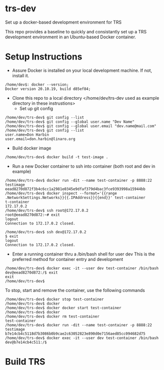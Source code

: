 # trs-dev
Set up a docker-based development environment for TRS

This repo provides a baseline to quickly and consistantly set up a TRS development environment in an Ubuntu-based Docker container.

# Setup Instructions

* Assure Docker is installed on your local development machine. If not, install it. 
```
/home/dev$: docker --version;
Docker version 20.10.19, build d85ef84;
```

* Clone this repo to a local directory </home/dev/trs-dev used as example directory in these instrustions>
  * Set up git config
```
/home/dev/trs-dev$ git config --list
/home/dev/trs-dev$ git config --global user.name "Dev Name"
/home/dev/trs-dev$ git config --global user.email "dev.name@mail.com"
/home/dev/trs-dev$ git config --list
user.name=Don Harbin
user.email=don.harbin@linaro.org
```
* Build docker image 
```
/home/dev/trs-dev$ docker build -t test-image .
```
* Run a new Docker container to ssh into container (both root and dev in example)
```
/home/dev/trs-dev$ docker run -dit --name test-container -p 8888:22 testimage
eead8270d872f3b4c6cc1a2981e0345e9dfaf379d4bac3fce9393998a15944bb
/home/dev/trs-dev$ docker inspect --format='{{range .NetworkSettings.Networks}}{{.IPAddress}}{{end}}' test-container
t-container
172.17.0.2
/home/dev/trs-dev$ ssh root@172.17.0.2
root@eead8270d872:~# exit
logout
Connection to 172.17.0.2 closed.

/home/dev/trs-dev$ ssh dev@172.17.0.2
$ exit
logout
Connection to 172.17.0.2 closed.
```
* Enter a running container thru a /bin/bash shell for user dev
This is the preferred method for container entry and development

```
/home/dev/trs-dev$ docker exec -it --user dev test-container /bin/bash
dev@eead8270d872:/$ exit
exit
/home/dev/trs-dev$ 
```
To stop, start and remove the container, use the following commands
```
/home/dev/trs-dev$ docker stop test-container
/home/dev/trs-dev$ docker 
/home/dev/trs-dev$ docker docker start test-container
/home/dev/trs-dev$ docker 
/home/dev/trs-dev$ docker rm test-container
test-container
/home/dev/trs-dev$ docker run -dit --name test-container -p 8888:22 testimage
b7e14cb4c5118d7b3086b0b9cae2c63052823e890d0e7156aed85cc094682d75
/home/dev/trs-dev$ docker exec -it --user dev test-container /bin/bash
dev@b7e14cb4c511:/$
```

# Build TRS 



